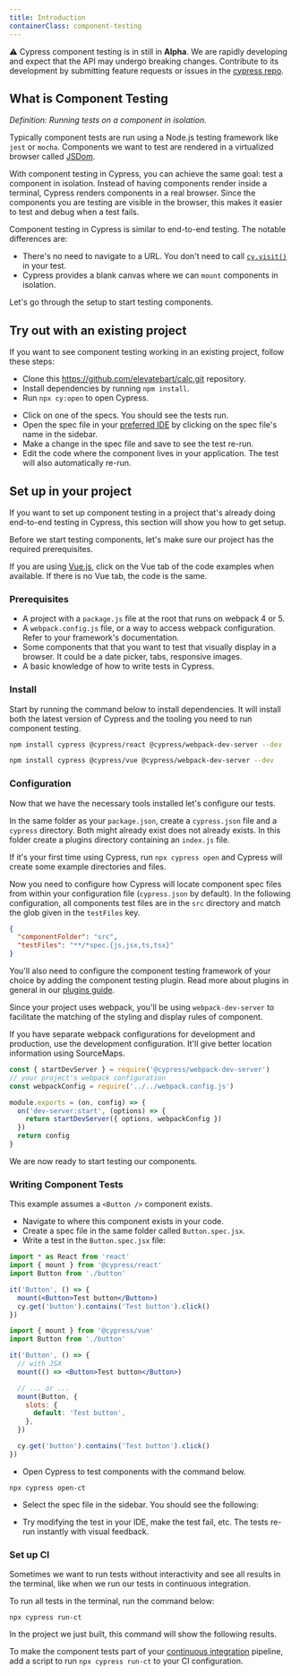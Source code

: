 ```yaml
---
title: Introduction
containerClass: component-testing
---
```


<alert type="warning">

⚠️ Cypress component testing is in still in **Alpha**. We are rapidly developing and expect that the API may undergo breaking changes. Contribute to its development by submitting feature requests or issues in the [cypress repo](https://github.com/cypress-io/cypress/).

</alert>

## What is Component Testing

_Definition: Running tests on a component in isolation._

Typically component tests are run using a Node.js testing framework like `jest` or `mocha`. Components we want to test are rendered in a virtualized browser called [JSDom](https://github.com/jsdom/jsdom).

With component testing in Cypress, you can achieve the same goal: test a component in isolation. Instead of having components render inside a terminal, Cypress renders components in a real browser. Since the components you are testing are visible in the browser, this makes it easier to test and debug when a test fails.

Component testing in Cypress is similar to end-to-end testing. The notable differences are:

- There's no need to navigate to a URL. You don't need to call [`cy.visit()`](/api/commands/visit) in your test.
- Cypress provides a blank canvas where we can `mount` components in isolation.

Let's go through the setup to start testing components.

## Try out with an existing project

If you want to see component testing working in an existing project, follow these steps:

<!-- FIXME: update the url of the example repo we choose -->

- Clone this https://github.com/elevatebart/calc.git repository.
- Install dependencies by running `npm install`.
- Run `npx cy:open` to open Cypress.

<DocsImage src="/img/guides/component-testing/first-open.png" alt="Splash Screen of Component Testing" ></DocsImage>

- Click on one of the specs. You should see the tests run.
- Open the spec file in your [preferred IDE](guides/tooling/IDE-integration#file-opener-preference) by clicking on the spec file's name in the sidebar.
- Make a change in the spec file and save to see the test re-run.
- Edit the code where the component lives in your application. The test will also automatically re-run.

<DocsImage src="/img/guides/component-testing/first-run.png" alt="Splash Screen of Component Testing" ></DocsImage>

## Set up in your project

If you want to set up component testing in a project that's already doing end-to-end testing in Cypress, this section will show you how to get setup.

Before we start testing components, let's make sure our project has the required prerequisites.

<alert type="info">

If you are using [Vue.js](https://vuejs.org/), click on the Vue tab of the code examples when available. If there is no Vue tab, the code is the same.

</alert>

### Prerequisites

- A project with a `package.js` file at the root that runs on webpack 4 or 5.
- A `webpack.config.js` file, or a way to access webpack configuration. Refer to your framework's documentation.
- Some components that that you want to test that visually display in a browser. It could be a date picker, tabs, responsive images.
- A basic knowledge of how to write tests in Cypress.

### Install

Start by running the command below to install dependencies. It will install both the latest version of Cypress and the tooling you need to run component testing.

<code-group>
  <code-block label="React" active>

```bash
npm install cypress @cypress/react @cypress/webpack-dev-server --dev
```

  </code-block>
  <code-block label="Vue">

```bash
npm install cypress @cypress/vue @cypress/webpack-dev-server --dev
```

  </code-block>
</code-group>

### Configuration

Now that we have the necessary tools installed let's configure our tests.

In the same folder as your `package.json`, create a `cypress.json` file and a `cypress` directory. Both might already exist does not already exists. In this folder create a plugins directory containing an `index.js` file.

<alert type="info">

If it's your first time using Cypress, run `npx cypress open` and Cypress will create some example directories and files.

</alert>

Now you need to configure how Cypress will locate component spec files from within your configuration file (`cypress.json` by default). In the following configuration, all components test files are in the `src` directory and match the glob given in the `testFiles` key.

```json
{
  "componentFolder": "src",
  "testFiles": "**/*spec.{js,jsx,ts,tsx}"
}
```

You'll also need to configure the component testing framework of your choice by adding the component testing plugin. Read more about plugins in general in our [plugins guide](/guides/tooling/plugins-guide).

Since your project uses webpack, you'll be using `webpack-dev-server` to facilitate the matching of the styling and display rules of component.

<alert type="info">

If you have separate webpack configurations for development and production, use the development configuration. It'll give better location information using SourceMaps.

</alert>

```js
const { startDevServer } = require('@cypress/webpack-dev-server')
// your project's webpack configuration
const webpackConfig = require('../../webpack.config.js')

module.exports = (on, config) => {
  on('dev-server:start', (options) => {
    return startDevServer({ options, webpackConfig })
  })
  return config
}
```

We are now ready to start testing our components.

### Writing Component Tests

This example assumes a `<Button />` component exists.

- Navigate to where this component exists in your code.
- Create a spec file in the same folder called `Button.spec.jsx`.
- Write a test in the `Button.spec.jsx` file:

<code-group>
  <code-block label="React" active>

```jsx
import * as React from 'react'
import { mount } from '@cypress/react'
import Button from './button'

it('Button', () => {
  mount(<Button>Test button</Button>)
  cy.get('button').contains('Test button').click()
})
```

  </code-block>
  <code-block label="Vue">

```jsx
import { mount } from '@cypress/vue'
import Button from './button'

it('Button', () => {
  // with JSX
  mount(() => <Button>Test button</Button>)

  // ... or ...
  mount(Button, {
    slots: {
      default: 'Test button',
    },
  })

  cy.get('button').contains('Test button').click()
})
```

  </code-block>
</code-group>

- Open Cypress to test components with the command below.

```shell
npx cypress open-ct
```

- Select the spec file in the sidebar. You should see the following:

<DocsImage src="/img/guides/component-testing/one-spec.png" alt="Single Spec file with single test run" ></DocsImage>

- Try modifying the test in your IDE, make the test fail, etc. The tests re-run instantly with visual feedback.

### Set up CI

Sometimes we want to run tests without interactivity and see all results in the terminal, like when we run our tests in continuous integration.

To run all tests in the terminal, run the command below:

```shell
npx cypress run-ct
```

In the project we just built, this command will show the following results.

<DocsImage src="/img/guides/component-testing/run-result.png" alt="Result of headless test run" ></DocsImage>

To make the component tests part of your [continuous integration](/guides/guides/continuous-integration) pipeline, add a script to run `npx cypress run-ct` to your CI configuration.
